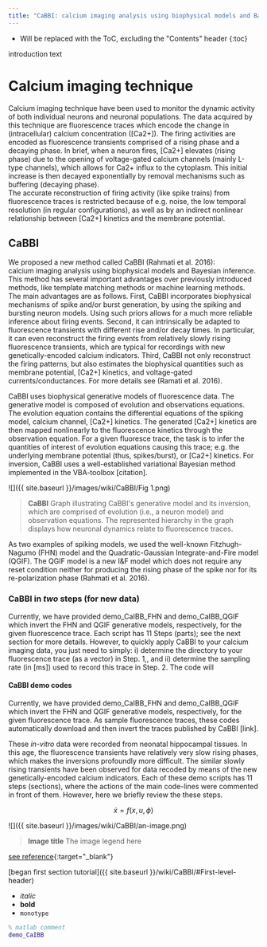 ```yaml
---
title: "CaBBI: calcium imaging analysis using biophysical models and Bayesian inference"
---
```

* Will be replaced with the ToC, excluding the "Contents" header
{:toc}

introduction text

# Calcium imaging technique

Calcium imaging technique have been used to monitor the dynamic activity of both individual neurons and neuronal populations. The data acquired by this technique are fluorescence traces which encode the change in (intracellular) calcium concentration ([Ca2+]). The firing activities are encoded as fluorescence transients comprised of a rising phase and a decaying phase. In brief, when a neuron fires, [Ca2+] elevates (rising phase) due to the opening of voltage-gated calcium channels (mainly L-type channels), which allows for Ca2+ influx to the cytoplasm. This initial increase is then decayed exponentially by removal mechanisms such as buffering (decaying phase).           
The accurate reconstruction of firing activity (like spike trains) from fluorescence traces is restricted because of e.g. noise, the low temporal resolution (in regular configurations), as well as by an indirect nonlinear relationship between [Ca2+] kinetics and the membrane potential.

## CaBBI
We proposed a new method called CaBBI (Rahmati et al. 2016): calcium imaging analysis using biophysical models and Bayesian inference. This method has several important advantages over previously introduced methods, like template matching methods or machine learning methods. The main advantages are as follows. First, CaBBI incorporates biophysical mechanisms of spike and/or burst generation, by using the spiking and bursting neuron models. Using such priors allows for a much more reliable inference about firing events. Second, it can intrinsically be adapted to fluorescence transients with different rise and/or decay times. In particular, it can even reconstruct the firing events from relatively slowly rising fluorescence transients, which are typical for recordings with new genetically-encoded calcium indicators. Third, CaBBI not only reconstruct the firing patterns, but also estimates the biophysical quantities such as membrane potential, [Ca2+] kinetics, and voltage-gated currents/conductances. For more details see (Ramati et al. 2016).  

CaBBI uses biophysical generative models of fluorescence data. The generative model is composed of evolution and observations equations. The evolution equation contains the differential equations of the spiking model, calcium channel, [Ca2+] kinetics. The generated [Ca2+] kinetics are then mapped nonlinearly to the fluorescence kinetics through the  observation equation. For a given fluoresce trace, the task is to infer the quantities of interest of evolution equations causing this trace; e.g. the underlying membrane potential (thus, spikes/burst), or [Ca2+] kinetics. For inversion, CaBBI uses a well-established variational Bayesian method implemented in the VBA-toolbox [citation].

<!-- insert an image -->
![]({{ site.baseurl }}/images/wiki/CaBBI/Fig 1.png)

> **CaBBI**
Graph illustrating CaBBI's generative model and its inversion, which are comprised of evolution (i.e., a neuron model) and observation equations. The represented hierarchy in the graph displays how neuronal dynamics relate to fluorescence traces.

As two examples of spiking models, we used the well-known Fitzhugh-Nagumo (FHN) model and the Quadratic-Gaussian Integrate-and-Fire model (QGIF). The QGIF model is a new I&F model which does not require any reset condition neither for producing the rising phase of the spike nor for its re-polarization phase (Rahmati et al. 2016).    

### CaBBI in *two* steps (for **new data**)
Currently, we have provided demo_CaIBB_FHN and demo_CaIBB_QGIF which invert the FHN and QGIF generative models, respectively, for the given fluorescence trace. Each script has 11 Steps (parts); see the next section for more details. However, to quickly apply CaBBI to your calcium imaging data, you just need to simply: i) determine the directory to your fluorescence trace (as a vector) in Step. 1,, and ii) determine the sampling rate (in [ms]) used to record this trace in Step. 2. The code will   


#### CaBBI demo codes
Currently, we have provided demo_CaIBB_FHN and demo_CaIBB_QGIF which invert the FHN and QGIF generative models, respectively, for the given fluorescence trace. As sample fluorescence traces, these codes automatically download and then invert the traces published by CaBBI [link].


These *in-vitro* data were recorded from neonatal hippocampal tissues. In this age, the fluorescence transients have relatively very slow rising phases, which makes the inversions profoundly more difficult. The similar slowly rising transients have been observed for data recoded by means of the new genetically-encoded calcium indicators.
Each of these demo scripts has 11 steps (sections), where the actions of the main code-lines were commented in front of them. However, here we briefly review the these steps.







$$
\dot x = f(x,u,\phi)
$$

<!-- insert an image -->
![]({{ site.baseurl }}/images/wiki/CaBBI/an-image.png)

> **Image title**
The image legend here

<!-- insert an link -->
[see reference](http://www.sciencedirect.com/science/article/pii/S1053811915004231){:target="_blank"}

[began first section tutorial]({{ site.baseurl }}/wiki/CaBBI/#First-level-header)

<!-- make a list -->
*  _italic_
* __bold__
* `monotype`

<!-- display code -->

```matlab
% matlab comment
demo_CaIBB
```
